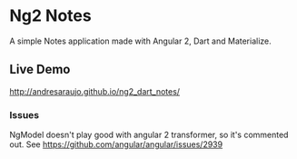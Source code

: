# Ng2 Notes

A simple Notes application made with Angular 2, Dart and Materialize.

## Live Demo
http://andresaraujo.github.io/ng2_dart_notes/


### Issues
NgModel doesn't play good with angular 2 transformer, so it's commented out.
See https://github.com/angular/angular/issues/2939
